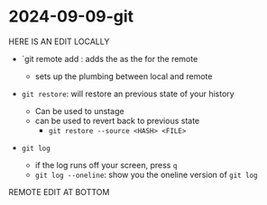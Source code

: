 # 2024-09-09-git

HERE IS AN EDIT LOCALLY

- `git remote add <NAME> <url>: adds the <URL> as the <NAME> for the remote
  - sets up the plumbing between local and remote

- `git restore`: will restore an previous state of your history
  - Can be used to unstage
  - can be used to revert back to previous state
    - `git restore --source <HASH> <FILE>`
- `git log`
  - if the log runs off your screen, press `q`
  - `git log --oneline`: show you the oneline version of `git log`

REMOTE EDIT AT BOTTOM
